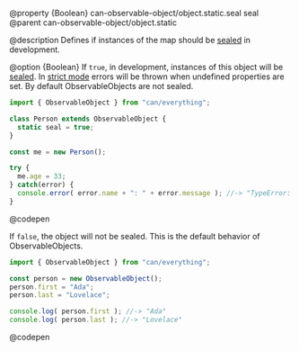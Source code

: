 @property {Boolean} can-observable-object/object.static.seal seal
@parent can-observable-object/object.static

@description Defines if instances of the map should be [sealed](https://developer.mozilla.org/en-US/docs/Web/JavaScript/Reference/Global_Objects/Object/seal) in development.

@option {Boolean} If `true`, in development, instances of this object will be [sealed](https://developer.mozilla.org/en-US/docs/Web/JavaScript/Reference/Global_Objects/Object/seal). In  [strict mode](https://developer.mozilla.org/en-US/docs/Web/JavaScript/Reference/Strict_mode) errors will be thrown when undefined properties are set. By default ObservableObjects are not sealed.

  ```js
  import { ObservableObject } from "can/everything";

  class Person extends ObservableObject {
    static seal = true;
  }

  const me = new Person();

  try {
    me.age = 33;
  } catch(error) {
    console.error( error.name + ": " + error.message ); //-> "TypeError: Cannot add property age, object is not extensible"
  }
  ```
  @codepen

  If `false`, the object will not be sealed. This is the default behavior of ObservableObjects.

  ```js
  import { ObservableObject } from "can/everything";

  const person = new ObservableObject();
  person.first = "Ada";
  person.last = "Lovelace";

  console.log( person.first ); //-> "Ada"
  console.log( person.last ); //-> "Lovelace"
  ```
  @codepen
  
